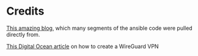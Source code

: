# Credits

[This amazing blog](https://www.tauceti.blog/posts/kubernetes-the-not-so-hard-way-with-ansible-wireguard/), which many segments of the ansible code were pulled directly from.

[This Digital Ocean article](https://www.digitalocean.com/community/tutorials/how-to-set-up-wireguard-on-ubuntu-20-04) on how to create a WireGuard VPN
